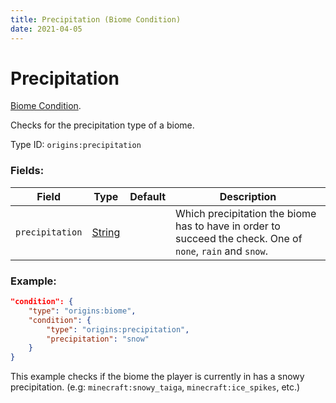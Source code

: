 ```yaml
---
title: Precipitation (Biome Condition)
date: 2021-04-05
---
```

# Precipitation

[Biome Condition](../biome_conditions.md).

Checks for the precipitation type of a biome.

Type ID: `origins:precipitation`

### Fields:

Field  | Type | Default | Description
-------|------|---------|-------------
`precipitation` | [String](../data_types/string.md) | |  Which precipitation the biome has to have in order to succeed the check. One of `none`, `rain` and `snow`.

### Example:
```json
"condition": {
    "type": "origins:biome",
    "condition": {
        "type": "origins:precipitation",
        "precipitation": "snow"
    }
}
```
This example checks if the biome the player is currently in has a snowy precipitation. (e.g: `minecraft:snowy_taiga`, `minecraft:ice_spikes`, etc.)